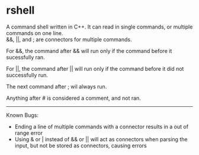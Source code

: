 # rshell

A command shell written in C++. It can read in single commands, or multiple commands on one line.  
&&, ||, and ; are connectors for multiple commands.

For &&, the command after && will run only if the command before it sucessfully ran.

For ||, the command after || will run only if the command before it did not successfully run.

The next command after ; wil always run.

Anything after # is considered a comment, and not ran.

---

Known Bugs:

  * Ending a line of multiple commands with a connector results in a out of range error
  * Using & or | instead of && or || will act as connectors when parsing the input, but not be stored as connectors, causing errors
